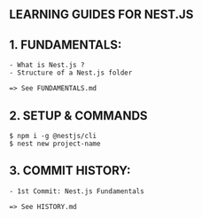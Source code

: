 ## LEARNING GUIDES FOR NEST.JS

## 1. FUNDAMENTALS:

    - What is Nest.js ?
    - Structure of a Nest.js folder

    => See FUNDAMENTALS.md

## 2. SETUP & COMMANDS

    $ npm i -g @nestjs/cli
    $ nest new project-name

## 3. COMMIT HISTORY:

    - 1st Commit: Nest.js Fundamentals

    => See HISTORY.md
